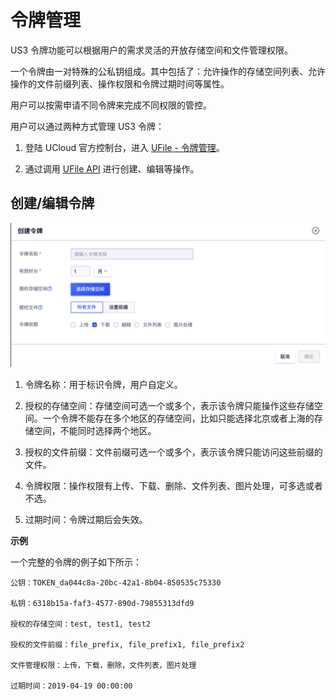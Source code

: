 

# 令牌管理

US3 令牌功能可以根据用户的需求灵活的开放存储空间和文件管理权限。

一个令牌由一对特殊的公私钥组成。其中包括了：允许操作的存储空间列表、允许操作的文件前缀列表、操作权限和令牌过期时间等属性。

用户可以按需申请不同令牌来完成不同权限的管控。

用户可以通过两种方式管理 US3 令牌：

1. 登陆 UCloud 官方控制台，进入 [UFile - 令牌管理](https://console.ucloud.cn/ufile/token)。

2. 通过调用 [UFile API](https://docs.ucloud.cn/api/ufile-api/README) 进行创建、编辑等操作。

## 创建/编辑令牌

![](/images/guide/令牌.png)

1. 令牌名称：用于标识令牌，用户自定义。

2. 授权的存储空间：存储空间可选一个或多个，表示该令牌只能操作这些存储空间。一个令牌不能存在多个地区的存储空间，比如只能选择北京或者上海的存储空间，不能同时选择两个地区。

3. 授权的文件前缀：文件前缀可选一个或多个，表示该令牌只能访问这些前缀的文件。

4. 令牌权限：操作权限有上传、下载、删除、文件列表、图片处理，可多选或者不选。

5. 过期时间：令牌过期后会失效。

**示例**

一个完整的令牌的例子如下所示：

```
公钥：TOKEN_da044c8a-20bc-42a1-8b04-850535c75330

私钥：6318b15a-faf3-4577-890d-79855313dfd9

授权的存储空间：test, test1, test2

授权的文件前缀：file_prefix, file_prefix1, file_prefix2

文件管理权限：上传，下载，删除，文件列表，图片处理

过期时间：2019-04-19 00:00:00

```

